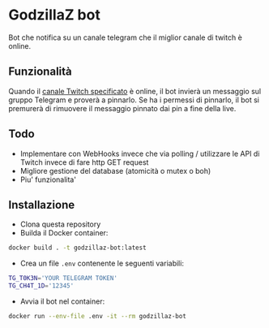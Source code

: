 # GodzillaZ bot

Bot che notifica su un canale telegram che il miglior canale di twitch è online.

## Funzionalità

Quando il [canale Twitch specificato](./main.ts) è online, il bot invierà un
messaggio sul gruppo Telegram e proverà a pinnarlo. Se ha i permessi di
pinnarlo, il bot si premurerà di rimuovere il messaggio pinnato dai pin a fine
della live.

## Todo

- Implementare con WebHooks invece che via polling / utilizzare le API di Twitch
  invece di fare http GET request
- Migliore gestione del database (atomicità o mutex o boh)
- Piu' funzionalita'

## Installazione

- Clona questa repository
- Builda il Docker container:

```bash
docker build . -t godzillaz-bot:latest
```

- Crea un file `.env` contenente le seguenti variabili:

```bash
TG_T0K3N='YOUR TELEGRAM TOKEN'
TG_CH4T_1D='12345'
```

- Avvia il bot nel container:

```bash
docker run --env-file .env -it --rm godzillaz-bot
```
